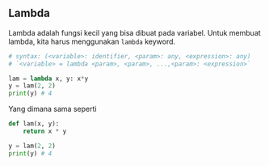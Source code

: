 ## Lambda

Lambda adalah fungsi kecil yang bisa dibuat pada variabel. Untuk membuat lambda, kita harus menggunakan `lambda` keyword.

```python
# syntax: (<variable>: identifier, <param>: any, <expression>: any)
# `<variable> = lambda <param>, <param>, ...,<param>: <expression>`
```

```python
lam = lambda x, y: x*y
y = lam(2, 2)
print(y) # 4
```

Yang dimana sama seperti
```python
def lam(x, y):
    return x * y

y = lam(2, 2)
print(y) # 4
```